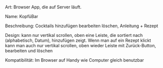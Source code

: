 Art:
Browser App, die auf Server läuft.

Name: 
KopfüBar

Beschreibung: 
Cocktails hinzufügen bearbeiten löschen, Anleitung + Rezept

Design: 
kann nur vertikal scrollen, oben eine Leiste, die sortiert nach (alphabetisch, Datum), hinzufügen zeigt. Wenn man auf ein Rezept klickt kann man auch nur vertikal scrollen, oben wieder Leiste mit Zurück-Button, bearbeiten und löschen

Kompatibilität: 
Im Browser auf Handy wie Computer gleich benutzbar
